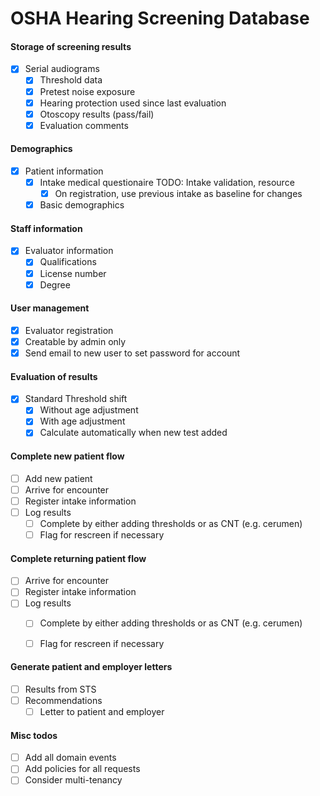 # OSHA Hearing Screening Database


#### Storage of screening results
- [x] Serial audiograms
  - [x] Threshold data
  - [x] Pretest noise exposure
  - [x] Hearing protection used since last evaluation
  - [x] Otoscopy results (pass/fail)
  - [x] Evaluation comments

#### Demographics
- [x] Patient information
  - [x] Intake medical questionaire
  TODO: Intake validation, resource
    - [x] On registration, use previous intake as baseline for changes
  - [x] Basic demographics

#### Staff information
- [x] Evaluator information
  - [x] Qualifications
  - [x] License number
  - [x] Degree

#### User management
- [x] Evaluator registration
 - [x] Creatable by admin only
 - [x] Send email to new user to set password for account

#### Evaluation of results
- [x] Standard Threshold shift
  - [x] Without age adjustment
  - [x] With age adjustment
  - [x] Calculate automatically when new test added

#### Complete new patient flow
- [ ] Add new patient
- [ ] Arrive for encounter
- [ ] Register intake information
- [ ] Log results
  - [ ] Complete by either adding thresholds or as CNT (e.g. cerumen)
  - [ ] Flag for rescreen if necessary

#### Complete returning patient flow
- [ ] Arrive for encounter
- [ ] Register intake information
- [ ] Log results
  - [ ] Complete by either adding thresholds or as CNT (e.g. cerumen)
  - [ ] Flag for rescreen if necessary


#### Generate patient and employer letters
- [ ] Results from STS
- [ ] Recommendations
  - [ ] Letter to patient and employer

#### Misc todos
- [ ] Add all domain events
- [ ] Add policies for all requests
- [ ] Consider multi-tenancy
